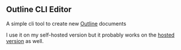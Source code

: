 ## Outline CLI Editor

A simple cli tool to create new [Outline](https://github.com/outline/outline) documents

I use it on my self-hosted version but it probably works on the [hosted version](https://getoutline.com) as well.
